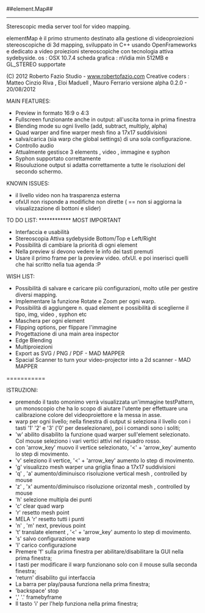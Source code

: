 ##element.Map##
********************

Sterescopic media server tool for video mapping.

elementMap è il primo strumento destinato alla gestione di videoproiezioni stereoscopiche di 3d mapping, sviluppato in C++ usando OpenFrameworks e dedicato a video proiezioni stereoscopiche con tecnologia attiva sydebyside.
os : OSX 10.7.4 
scheda grafica : nVidia min 512MB e GL_STEREO supportate

(C) 2012 Roberto Fazio Studio - www.robertofazio.com
Creative coders : Matteo Cinzio Riva , Eloi Maduell , Mauro Ferrario
versione alpha 0.2.0 - 20/08/2012

MAIN FEATURES:

- Preview in formato 16:9 o 4:3
- Fullscreen funzionante anche in output: all'uscita torna in prima finestra
- Blending mode su ogni livello (add, subtract, multiply, alpha)
- Quad warper and fine warper mesh fino a 17x17 suddivisioni
- salva/carica (sia warp che global settings) di una sola configurazione.
- Controllo audio
- Attualmente gestisce 3 elements , video , immagine e syphon
- Syphon supportato correttamente
- Risouluzione output si adatta correttamente a tutte le risoluzioni del secondo schermo.

KNOWN ISSUES:

- il livello video non ha trasparenza esterna
- ofxUI non risponde a modifiche non dirette ( == non si aggiorna la visualizzazione di bottoni e slider)

TO DO LIST:
************ MOST IMPORTANT
- Interfaccia e usabilità
- Stereoscopia Attiva sydebyside Bottom/Top e Left/Right
- Possibilità di cambiare la priorità di ogni element
- Nella preview si devono vedere le info dei tasti premuti
- Usare il primo frame per la preview video. ofxUI.
e poi inserisci quelli che hai scritto nella tua agenda :P

WISH LIST:

- Possibilità di salvare e caricare più configurazioni, molto utile per gestire diversi mapping.
- Implementare la funzione Rotate e Zoom per ogni warp.
- Possibilità di aggiungere n. quad element e possibilità di sceglierne il tipo, img, video , syphon etc
- Maschera per ogni element
- Flipping options, per flippare l'immagine
- Progettazione di una main area inspector
- Edge Blending
- Multiproiezioni
- Export as SVG / PNG / PDF - MAD MAPPER
- Spacial Scanner to turn your video-projector into a 2d scanner - MAD MAPPER

===========

ISTRUZIONI:

- premendo il tasto omonimo verrà visualizzata un'immagine testPattern, un monoscopio che ha lo scopo di aiutare l'utente per effettuare una calibrazione colore del videoproiettore e la messa in asse.
- warp per ogni livello; nella finestra di output si seleziona il livello con i tasti '1' '2' e '3' ('0' per deselezionare), poi i comandi sono i soliti;
- 'w' abilito disabilito la funzione quad warper sull'element selezionato. Col mouse seleziono i vari vertici attivi nel riquadro rosso.
- con 'arrow_key' muovo il vertice selezionato, '<' + 'arrow_key' aumento lo step di movimento.
- 'v' seleziono il vertice, '<' + 'arrow_key' aumento lo step di movimento.
- 'g' visualizzo mesh warper una griglia finao a 17x17 suddivisioni
- 'q' , 'a' aumento/diminuisco risoluzione vertical mesh , controlled by mouse
- 'z' , 'x' aumento/diminuisco risoluzione orizontal mesh , controlled by mouse
- 'h' selezione multipla dei punti
- 'c' clear quad warp
- 'r' resetto mesh point
- MELA 'r' resetto tutti i punti
- 'n' , 'm' next, previous point
- 't' translate element , '<' + 'arrow_key' aumento lo step di movimento.
- 's' salvo configurazione warp
- 'l' carico configurazione
- Premere 'f' sulla prima finestra per abilitare/disabilitare la GUI nella prima finestra;
- I tasti per modificare il warp funzionano solo con il mouse sulla seconda finestra;
- 'return' disabilito gui interfaccia
- La barra per play/pausa funziona nella prima finestra;
- 'backspace' stop 
- ',' '.' framebyframe
- Il tasto 'i' per l'help funziona nella prima finestra;
